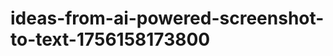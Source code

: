 # ideas-from-ai-powered-screenshot-to-text-1756158173800
```json [ { "title": "Smart Note Taker", "description": "أداة SaaS لتحويل لقطات الشاشة إلى نصوص منظمة، مما يسهل على المستخدمين استخراج المعلومات المهمة من المحاضرات أو الاجتماعات.", "mvp_plan": "إنشاء واجهة مستخدم بسيطة لتحميل لقطات الشاشة، واستخدام مكتبة OCR لتحويل الصور إلى نصوص، ثم تنظيم النصوص في ملاحظات قابلة للبحث." }, { "title": "Visual R...
